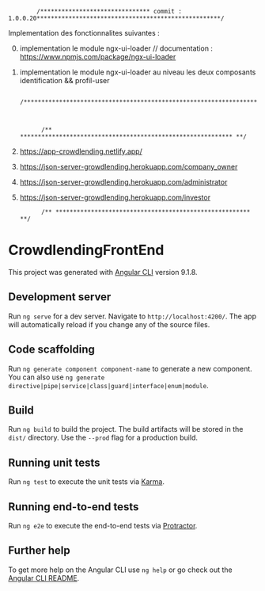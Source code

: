             /******************************* commit : 1.0.0.20****************************************************/

Implementation des fonctionnalites suivantes :

0. implementation le module ngx-ui-loader  // documentation : https://www.npmjs.com/package/ngx-ui-loader

1. implementation le module ngx-ui-loader au niveau les deux composants identification && profil-user






             /***********************************************************************************************/



             /** ************************************************************ **/

0. https://app-crowdlending.netlify.app/

1. https://json-server-growdlending.herokuapp.com/company_owner

2. https://json-server-growdlending.herokuapp.com/administrator

4. https://json-server-growdlending.herokuapp.com/investor





             /** ******************************************************* **/

# CrowdlendingFrontEnd

This project was generated with [Angular CLI](https://github.com/angular/angular-cli) version 9.1.8.

## Development server

Run `ng serve` for a dev server. Navigate to `http://localhost:4200/`. The app will automatically reload if you change any of the source files.

## Code scaffolding

Run `ng generate component component-name` to generate a new component. You can also use `ng generate directive|pipe|service|class|guard|interface|enum|module`.

## Build

Run `ng build` to build the project. The build artifacts will be stored in the `dist/` directory. Use the `--prod` flag for a production build.

## Running unit tests

Run `ng test` to execute the unit tests via [Karma](https://karma-runner.github.io).

## Running end-to-end tests

Run `ng e2e` to execute the end-to-end tests via [Protractor](http://www.protractortest.org/).

## Further help

To get more help on the Angular CLI use `ng help` or go check out the [Angular CLI README](https://github.com/angular/angular-cli/blob/master/README.md).




